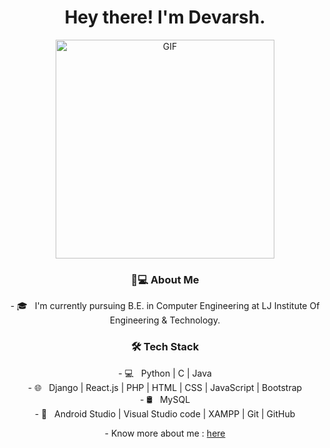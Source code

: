 <h1 align="center"> Hey there! I'm Devarsh. </h1>

<div align="center"><img alt="GIF" src="https://cdn.dribbble.com/users/570218/screenshots/2218178/minion_nokeyframerig_old-pc.gif" width="350"/></div>
<!--- https://media1.tenor.com/images/9fb771fb621c29b0a2eae945b5ceeeb3/tenor.gif --->


  
<div align="center"><h3> 👨💻 About Me </h3></div>

<div align="center">- 🎓 &nbsp; I'm currently pursuing B.E. in Computer Engineering at LJ Institute Of Engineering & Technology.</div>
 
<div align="center"><h3>🛠 Tech Stack</h3></div>
<div align="center">
- 💻 &nbsp; Python | C | Java</div>
<div align="center">- 🌐 &nbsp; Django | React.js | PHP | HTML | CSS | JavaScript | Bootstrap</div> 
<div align="center">- 🛢 &nbsp; MySQL</div>
<div align="center">- 🔧 &nbsp; Android Studio | Visual Studio code | XAMPP | Git | GitHub
</div>
<p align="center">-  Know more about me : <a href="https://www.linkedin.com/in/devarsh-panchal-a33989283/">here</a></p> 
